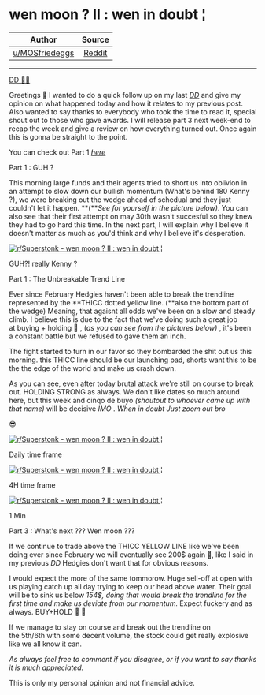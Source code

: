 wen moon ? II : wen in doubt ¦
==============================

| Author       | Source       | 
| :-------------: |:-------------:|
|  [u/MOSfriedeggs](https://www.reddit.com/user/MOSfriedeggs/) | [Reddit](https://www.reddit.com/r/Superstonk/comments/n4b6kf/wen_moon_ii_wen_in_doubt/) | 

---

[DD 👨‍🔬](https://www.reddit.com/r/Superstonk/search?q=flair_name%3A%22DD%20%F0%9F%91%A8%E2%80%8D%F0%9F%94%AC%22&restrict_sr=1)

Greetings 🦍 I wanted to do a quick follow up on my last [*DD*](https://www.reddit.com/r/Superstonk/comments/n2witz/wen_moon_taddelliot_wavegamma_squeezeoptions/) and give my opinion on what happened today and how it relates to my previous post. Also wanted to say thanks to everybody who took the time to read it, special shout out to those who gave awards. I will release part 3 next week-end to recap the week and give a review on how everything turned out. Once again this is gonna be straight to the point.

You can check out Part 1 [*here*](https://www.reddit.com/r/Superstonk/comments/n2witz/wen_moon_taddelliot_wavegamma_squeezeoptions/)

Part 1 : GUH ?

This morning large funds and their agents tried to short us into oblivion in an attempt to slow down our bullish momentum (What's behind 180 Kenny ?), we were breaking out the wedge ahead of schedual and they just couldn't let it happen. **(***See for yourself in the picture below)*. You can also see that their first attempt on may 30th wasn't succesful so they knew they had to go hard this time. In the next part, I will explain why I believe it doesn't matter as much as you'd think and why I believe it's desperation.

[![r/Superstonk - wen moon ? II : wen in doubt ¦](https://preview.redd.it/uu4duv2ukzw61.png?width=505&format=png&auto=webp&s=74c39eabed03c109963729621ae4c6b0b1bd1bb9)](https://preview.redd.it/uu4duv2ukzw61.png?width=505&format=png&auto=webp&s=74c39eabed03c109963729621ae4c6b0b1bd1bb9)

GUH?! really Kenny ?

Part 1 : The Unbreakable Trend Line

Ever since February Hedgies haven't been able to break the trendline represented by the **THICC dotted yellow line. (**also the bottom part of the wedge) Meaning, that agaisnt all odds we've been on a slow and steady climb. I believe this is due to the fact that we've doing such a great job at buying + holding 🚀 , (*as you can see from the pictures below)* , it's been a constant battle but we refused to gave them an inch.

The fight started to turn in our favor so they bombarded the shit out us this morning. this THICC line should be our launching pad, shorts want this to be the the edge of the world and make us crash down.

As you can see, even after today brutal attack we're still on course to break out. HOLDING STRONG as always. We don't like dates so much around here, but this week and cinqo de buyo *(shoutout to whoever came up with that name)* will be decisive *IMO* . *When in doubt Just zoom out bro*

😎

[![r/Superstonk - wen moon ? II : wen in doubt ¦](https://preview.redd.it/ic54j2x4jzw61.png?width=693&format=png&auto=webp&s=4b50a3a567a07a63e50765c5957a1edc826d412a)](https://preview.redd.it/ic54j2x4jzw61.png?width=693&format=png&auto=webp&s=4b50a3a567a07a63e50765c5957a1edc826d412a)

Daily time frame

[![r/Superstonk - wen moon ? II : wen in doubt ¦](https://preview.redd.it/g9l6g3f7jzw61.png?width=697&format=png&auto=webp&s=6f2296cd2039beac03429d2e432aaca99e6cbe00)](https://preview.redd.it/g9l6g3f7jzw61.png?width=697&format=png&auto=webp&s=6f2296cd2039beac03429d2e432aaca99e6cbe00)

4H time frame

[![r/Superstonk - wen moon ? II : wen in doubt ¦](https://preview.redd.it/aeeunf0jnzw61.png?width=777&format=png&auto=webp&s=8c58b59ee6679265160d51f016bb5c0c40a1573d)](https://preview.redd.it/aeeunf0jnzw61.png?width=777&format=png&auto=webp&s=8c58b59ee6679265160d51f016bb5c0c40a1573d)

1 Min

Part 3 : What's next ??? Wen moon ???

If we continue to trade above the THICC YELLOW LINE like we've been doing ever since February we will eventually see 200$ again 🐢, like I said in my previous *DD* Hedgies don't want that for obvious reasons.

I would expect the more of the same tommorow. Huge sell-off at open with us playing catch up all day trying to keep our head above water. Their goal will be to sink us below *154$, doing that would break the trendline for the first time and make us deviate from our momentum.* Expect fuckery and as always. BUY+HOLD 🙌 💎

If we manage to stay on course and break out the trendline on the 5th/6th with some decent volume, the stock could get really explosive like we all know it can.

*As always feel free to comment if you disagree, or if you want to say thanks it is much appreciated.*

This is only my personal opinion and not financial advice.
